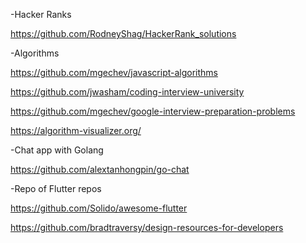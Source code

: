 -Hacker Ranks

https://github.com/RodneyShag/HackerRank_solutions

-Algorithms

https://github.com/mgechev/javascript-algorithms

https://github.com/jwasham/coding-interview-university

https://github.com/mgechev/google-interview-preparation-problems

https://algorithm-visualizer.org/

-Chat app with Golang

https://github.com/alextanhongpin/go-chat

-Repo of Flutter repos

https://github.com/Solido/awesome-flutter

https://github.com/bradtraversy/design-resources-for-developers

